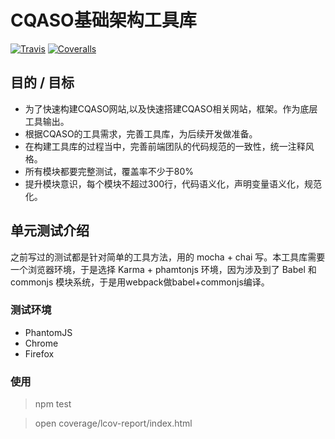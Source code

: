 # CQASO基础架构工具库

[![Travis][build-badge]][build]  [![Coveralls][coveralls-badge]][coveralls]

## 目的 / 目标

- 为了快速构建CQASO网站,以及快速搭建CQASO相关网站，框架。作为底层工具输出。
- 根据CQASO的工具需求，完善工具库，为后续开发做准备。
- 在构建工具库的过程当中，完善前端团队的代码规范的一致性，统一注释风格。
- 所有模块都要完整测试，覆盖率不少于80%
- 提升模块意识，每个模块不超过300行，代码语义化，声明变量语义化，规范化。


## 单元测试介绍

之前写过的测试都是针对简单的工具方法，用的 mocha + chai 写。本工具库需要一个浏览器环境，于是选择 Karma + phamtonjs 环境，因为涉及到了 Babel 和 commonjs 模块系统，于是用webpack做babel+commonjs编译。

### 测试环境

- PhantomJS
- Chrome
- Firefox

### 使用

> npm test

> open coverage/lcov-report/index.html

[build-badge]: https://img.shields.io/travis/CQASO/cqaso-utils/master.svg?style=flat-square
[build]: https://travis-ci.org/CQASO/cqaso-utils
[coveralls-badge]: https://img.shields.io/coveralls/CQASO/cqaso-utils.svg?style=flat-square
[coveralls]: https://coveralls.io/github/CQASO/cqaso-utils
